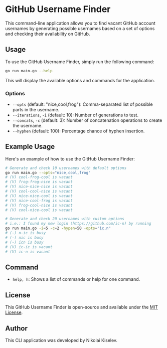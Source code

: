 # GitHub Username Finder

This command-line application allows you to find vacant GitHub account usernames by generating possible usernames based on a set of options and checking their availability on GitHub.

## Usage

To use the GitHub Username Finder, simply run the following command:

```bash
go run main.go --help
```

This will display the available options and commands for the application.

### Options

- `--opts` (default: "nice,cool,frog"): Comma-separated list of possible parts in the username.
- `--iterations`, `-i` (default: 10): Number of generations to test.
- `--concats`, `-c` (default: 3): Number of concatenation operations to create the username.
- `--hyphen` (default: 100): Percentage chance of hyphen insertion.

## Example Usage

Here's an example of how to use the GitHub Username Finder:

```bash
# Generate and check 10 usernames with default options
go run main.go --opts="nice,cool,frog"
# (V) cool-frog-cool is vacant
# (V) frog-frog-nice is vacant
# (V) nice-nice-nice is vacant
# (V) cool-cool-nice is vacant
# (V) nice-nice-cool is vacant
# (V) nice-cool-frog is vacant
# (V) frog-cool-nice is vacant
# (V) cool-nice-cool is vacant

# Generate and check 20 usernames with custom options
# i.e.: I found my new login (https://github.com/ic-n) by running
go run main.go -i=5 -c=2 -hypen=50 -opts="ic,n"
# (-) n-ic is busy
# (-) nic is busy
# (-) icn is busy
# (V) ic-ic is vacant
# (V) ic-n is vacant
```

## Command

- `help, h`: Shows a list of commands or help for one command.

## License

This GitHub Username Finder is open-source and available under the [MIT License](LICENSE).

## Author

This CLI application was developed by Nikolai Kiselev.
